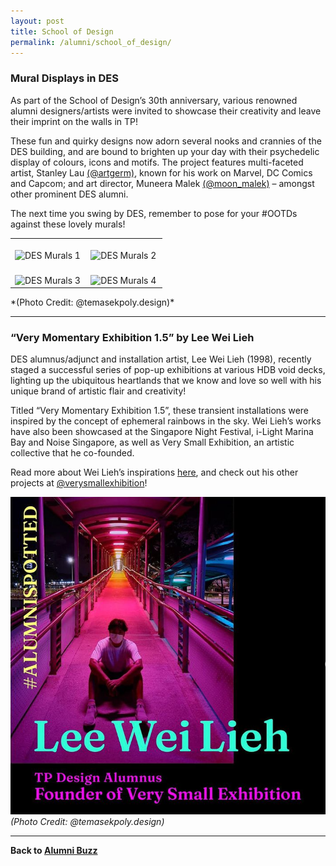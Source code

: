 ```yaml
---
layout: post
title: School of Design
permalink: /alumni/school_of_design/
---
```

### Mural Displays in DES ###
As part of the School of Design’s 30th anniversary, various renowned alumni designers/artists were invited to showcase their creativity and leave their imprint on the walls in TP!

These fun and quirky designs now adorn several nooks and crannies of the DES building, and are bound to brighten up your day with their psychedelic display of colours, icons and motifs. The project features multi-faceted artist, Stanley Lau [(@artgerm)](https://www.instagram.com/artgerm/), known for his work on Marvel, DC Comics and Capcom; and art director, Muneera Malek [(@moon_malek)](https://www.instagram.com/moon_malek/) – amongst other prominent DES alumni. 

The next time you swing by DES, remember to pose for your #OOTDs against these lovely murals!

<div>
    <table>
        <tr>
            <td style="width:49%"><br>
                    <image src="/images/DES Mural Display 1.png" style="display:block;margin-left:auto;margin-right:auto;" alt="DES Murals 1">                                       </image>
            </td>
            <td style="width:49%"><br>
                    <image src="/images/DES Mural Display 2.png" style="display:block;margin-left:auto;margin-right:auto;" alt="DES Murals 2">
                    </image>
            </td>
         </tr>
      <tr>
            <td style="width:49%"><br>
                    <image src="/images/DES Mural Display 3.png" style="display:block;margin-left:auto;margin-right:auto;" alt="DES Murals 3">                                       </image>
            </td>
            <td style="width:49%"><br>
                    <image src="/images/BeConnected_buzz_DES4.png" style="display:block;margin-left:auto;margin-right:auto;" alt="DES Murals 4">
                    </image>
            </td>
         </tr>
    </table>
</div>
*(Photo Credit: @temasekpoly.design)*

---
### “Very Momentary Exhibition 1.5” by Lee Wei Lieh ###
DES alumnus/adjunct and installation artist, Lee Wei Lieh (1998), recently staged a successful series of pop-up exhibitions at various HDB void decks, lighting up the ubiquitous heartlands that we know and love so well with his unique brand of artistic flair and creativity!

Titled “Very Momentary Exhibition 1.5”, these transient installations were inspired by the concept of ephemeral rainbows in the sky. Wei Lieh’s works have also been showcased at the Singapore Night Festival, i-Light Marina Bay and Noise Singapore, as well as Very Small Exhibition, an artistic collective that he co-founded.

Read more about Wei Lieh’s inspirations [here](https://www.timeout.com/singapore/news/artist-spotlight-this-artist-lights-up-hdb-blocks-in-neon-hues-040721), and check out his other projects at [@verysmallexhibition](https://www.instagram.com/verysmallexhibition/?igshid=k9dbsr0y8to4)!

![Very Small Exhibition](/images/BeConnected_buzz_DES5.png)
<br>*(Photo Credit: @temasekpoly.design)*

---
**Back to [Alumni Buzz](alumni/alumni-buzz)**